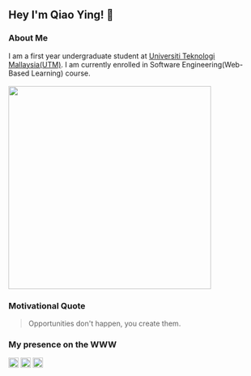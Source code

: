 
## Hey I'm Qiao Ying! :hugs:
### About Me
I am a first year undergraduate student at <a href="https://www.utm.my/" target="blank">Universiti Teknologi Mallaysia(UTM)</a>. I am currently enrolled in Software Engineering(Web-Based Learning) course.
<br><br>
<img src="https://github-readme-stats.vercel.app/api?username=alovey1014&show_icons=true&theme=dark#gh-dark-mode-only" width="400">

### Motivational Quote
> Opportunities don't happen, you create them.

### My presence on the WWW
<a href="https://instagram.com/qiaoyingggggg?igshid=YmMyMTA2M2Y=" target="blank"><img src="https://user-images.githubusercontent.com/129234636/230544050-df11d9a2-d01a-4a6c-9ec5-6996d43bb2df.svg" height="20" width="20"/></a>
<a href="https://www.linkedin.com/in/qiao-ying-wong-6701b4181/" target="blank"><img src="https://user-images.githubusercontent.com/129234636/230545646-f2d15036-20f6-4ed0-b7d1-2951e20a6238.svg" height="20" width="20"/></a>
<a href="https://www.facebook.com/wqiao.ying14" target="blank"><img src="https://user-images.githubusercontent.com/129234636/230546348-3adec3e4-18e3-47bc-b7ec-547526b5ab96.svg" height="20" width="20"/></a>
